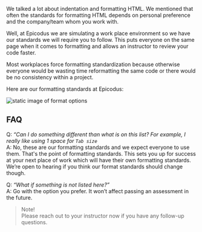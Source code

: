We talked a lot about indentation and formatting HTML. We mentioned that often the standards for formatting HTML depends on personal preference and the company/team whom you work with.

Well, at Epicodus we are simulating a work place environment so we have our standards we will require you to follow. This puts everyone on the same page when it comes to formatting and allows an instructor to review your code faster.

Most workplaces force formatting standardization because otherwise everyone would be wasting time reformatting the same code or there would be no consistency within a project.

Here are our formatting standards at Epicodus:

![static image of format options](https://i.imgur.com/rbND8Gh.png)

## FAQ

Q: _“Can I do something different than what is on this list? For example, I really like using 1 space for `Tab size`_  
A: No, these are our formatting standards and we expect everyone to use them. That's the point of formatting standards. This sets you up for success at your next place of work which will have their own formatting standards. We’re open to hearing if you think our format standards should change though.

Q: _“What if something is not listed here?”_  
A: Go with the option you prefer. It won’t affect passing an assessment in the future.

	
>Note!  
>Please reach out to your instructor now if you have any follow-up questions.



